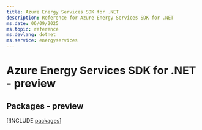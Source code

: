 ```yaml
---
title: Azure Energy Services SDK for .NET
description: Reference for Azure Energy Services SDK for .NET
ms.date: 06/09/2025
ms.topic: reference
ms.devlang: dotnet
ms.service: energyservices
---
```

# Azure Energy Services SDK for .NET - preview
## Packages - preview
[!INCLUDE [packages](energy-services-index.md)]
